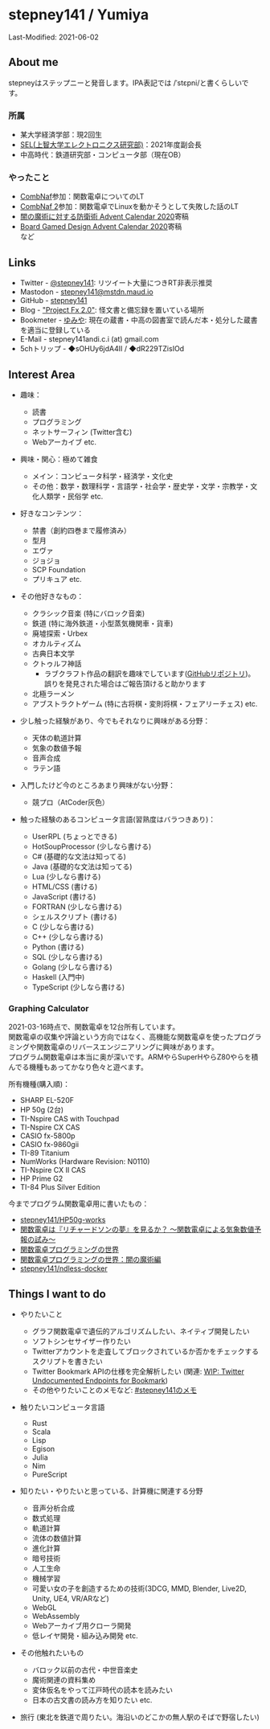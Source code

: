 # stepney141 / Yumiya

Last-Modified: 2021-06-02

<!-- [English](en.html) -->

## About me

stepneyはステップニーと発音します。IPA表記では /ˈstɛpni/と書くらしいです。

### 所属

- 某大学経済学部：現2回生
- [SEL(上智大学エレクトロニクス研究部)](https://selelab.com/)：2021年度副会長
- 中高時代：鉄道研究部・コンピュータ部（現在OB）

### やったこと

- [CombNaf](https://atnd.org/events/87946)参加：関数電卓についてのLT
- [CombNaf 2](https://combnaf.connpass.com/event/64638/)参加：関数電卓でLinuxを動かそうとして失敗した話のLT
- [闇の魔術に対する防衛術 Advent Calendar 2020](https://qiita.com/advent-calendar/2020/yaminomajutu)寄稿
- [Board Gamed Design Advent Calendar 2020](https://adventar.org/calendars/5432)寄稿  
など

## Links

- Twitter - [@stepney141](https://twitter.com/stepney141): リツイート大量につきRT非表示推奨
- Mastodon - [stepney141@mstdn.maud.io](https://mstdn.maud.io/@stepney141)
- GitHub - [stepney141](https://github.com/stepney141)
- Blog - ["Project Fx 2.0"](https://stepney141.hatenablog.com/): 怪文書と備忘録を置いている場所
- Bookmeter - [ゆみや](https://bookmeter.com/users/1003258): 現在の蔵書・中高の図書室で読んだ本・処分した蔵書を適当に登録している
- E-Mail -  stepney141andi.c.i (at) gmail.com
- 5chトリップ - ◆sOHUy6jdA4II / ◆dR229TZisIOd
<!-- - [Amazon欲しいものリスト](https://www.amazon.jp/hz/wishlist/ls/9DMJ9MP1LX82?ref_=wl_share:embed:cite)：5000兆円欲しい -->

## Interest Area

- 趣味：
  - 読書
  - プログラミング
  - ネットサーフィン (Twitter含む)
  - Webアーカイブ
  etc.
  
- 興味・関心：極めて雑食
  - メイン：コンピュータ科学・経済学・文化史
  - その他：数学・数理科学・言語学・社会学・歴史学・文学・宗教学・文化人類学・民俗学 etc.

- 好きなコンテンツ：
  - 禁書（創約四巻まで履修済み）
  - 型月
  - エヴァ
  - ジョジョ
  - SCP Foundation
  - プリキュア
  etc.

- その他好きなもの：
  - クラシック音楽 (特にバロック音楽)
  - 鉄道 (特に海外鉄道・小型蒸気機関車・貨車)
  - 廃墟探索・Urbex
  - オカルティズム
  - 古典日本文学
  - クトゥルフ神話
    - ラブクラフト作品の翻訳を趣味でしています([GitHubリポジトリ](https://github.com/stepney141/translation-works))。誤りを発見された場合はご報告頂けると助かります
  - 北極ラーメン
  - アブストラクトゲーム (特に古将棋・変則将棋・フェアリーチェス)
  etc.

- 少し触った経験があり、今でもそれなりに興味がある分野：
  - 天体の軌道計算
  - 気象の数値予報
  - 音声合成
  - ラテン語
  
- 入門したけど今のところあまり興味がない分野：
  - 競プロ（AtCoder灰色）

- 触った経験のあるコンピュータ言語(習熟度はバラつきあり)：
  - UserRPL (ちょっとできる)
  - HotSoupProcessor (少しなら書ける)
  - C# (基礎的な文法は知ってる)
  - Java (基礎的な文法は知ってる)
  - Lua (少しなら書ける)
  - HTML/CSS (書ける)
  - JavaScript (書ける)
  - FORTRAN (少しなら書ける)
  - シェルスクリプト (書ける)
  - C (少しなら書ける)
  - C++ (少しなら書ける)
  - Python (書ける)
  - SQL (少しなら書ける)
  - Golang (少しなら書ける)
  - Haskell (入門中)
  - TypeScript (少しなら書ける)

### Graphing Calculator

2021-03-16時点で、関数電卓を12台所有しています。  
関数電卓の収集や評論という方向ではなく、高機能な関数電卓を使ったプログラミングや関数電卓のリバースエンジニアリングに興味があります。  
プログラム関数電卓は本当に奥が深いです。ARMやらSuperHやらZ80やらを積んでる機種もあってかなり色々と遊べます。  

所有機種(購入順)：

- SHARP EL-520F
- HP 50g (2台)
- TI-Nspire CAS with Touchpad
- TI-Nspire CX CAS
- CASIO fx-5800p
- CASIO fx-9860gii
- TI-89 Titanium
- NumWorks (Hardware Revision: N0110)
- TI-Nspire CX II CAS
- HP Prime G2
- TI-84 Plus Silver Edition

今までプログラム関数電卓用に書いたもの：

- [stepney141/HP50g-works](https://github.com/stepney141/HP50g-works)
- [関数電卓は『リチャードソンの夢』を見るか？ 〜関数電卓による気象数値予報の試み〜](https://stepney141.hatenablog.com/entry/2020/05/27/071742)
- [関数電卓プログラミングの世界](https://stepney141.hatenablog.com/entry/2020/12/01/235856)
- [関数電卓プログラミングの世界：闇の魔術編](https://stepney141.hatenablog.com/entry/2020/12/24/235437)
- [stepney141/ndless-docker](https://github.com/stepney141/ndless-docker)

## Things I want to do

- やりたいこと
  - グラフ関数電卓で遺伝的アルゴリズムしたい、ネイティブ開発したい
  - ソフトシンセサイザー作りたい
  - Twitterアカウントを走査してブロックされているか否かをチェックするスクリプトを書きたい
  - Twitter Bookmark APIの仕様を完全解析したい (関連: [WIP: Twitter Undocumented Endpoints for Bookmark](https://gist.github.com/stepney141/c161a83f02c42e161c905249733b9225))  
  - その他やりたいことのメモなど: [#stepney141のメモ](https://twilog.org/stepney141/search?word=%23stepney141%E3%81%AE%E3%83%A1%E3%83%A2&ao=a)

- 触りたいコンピュータ言語
  - Rust
  - Scala
  - Lisp
  - Egison
  - Julia
  - Nim
  - PureScript

- 知りたい・やりたいと思っている、計算機に関連する分野
  - 音声分析合成
  - 数式処理
  - 軌道計算
  - 流体の数値計算
  - 進化計算
  - 暗号技術
  - 人工生命
  - 機械学習
  - 可愛い女の子を創造するための技術(3DCG, MMD, Blender, Live2D, Unity, UE4, VR/ARなど)
  - WebGL
  - WebAssembly  
  - Webアーカイブ用クローラ開発
  - 低レイヤ開発・組み込み開発
  etc.

- その他触れたいもの
  - バロック以前の古代・中世音楽史
  - 魔術関連の資料集め
  - 変体仮名をやって江戸時代の読本を読みたい
  - 日本の古文書の読み方を知りたい
  etc.

- 旅行 (東北を鉄道で周りたい。海沿いのどこかの無人駅のそばで野宿したい)
